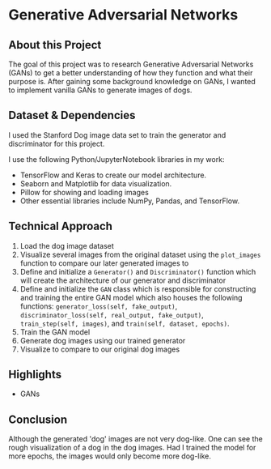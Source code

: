 # Generative Adversarial Networks
 
## About this Project

The goal of this project was to research Generative Adversarial Networks (GANs) to get a better understanding of how they function and what their purpose is. After gaining some background knowledge on GANs, I wanted to implement vanilla GANs to generate images of dogs.
 
## Dataset & Dependencies

I used the Stanford Dog image data set to train the generator and discriminator for this project.

I use the following Python/JupyterNotebook libraries in my work: 
* TensorFlow and Keras to create our model architecture.
* Seaborn and Matplotlib for data visualization.
* Pillow for showing and loading images
* Other essential libraries include NumPy, Pandas, and TensorFlow.

 
## Technical Approach

1. Load the dog image dataset
2. Visualize several images from the original dataset using the `plot_images` function to compare our later generated images to 
3. Define and initialize a `Generator()` and `Discriminator()` function which will create the architecture of our generator and discriminator
4. Define and initialize the `GAN` class which is responsible for constructing and training the entire GAN model which also houses the following functions: `generator_loss(self, fake_output)`, `discriminator_loss(self, real_output, fake_output)`, `train_step(self, images)`, and `train(self, dataset, epochs)`.
5. Train the GAN model
6. Generate dog images using our trained generator
7. Visualize to compare to our original dog images
 
## Highlights

* GANs
 
## Conclusion

Although the generated 'dog' images are not very dog-like. One can see the rough visualization of a dog in the dog images. Had I trained the model for more epochs, the images would only become more dog-like.






